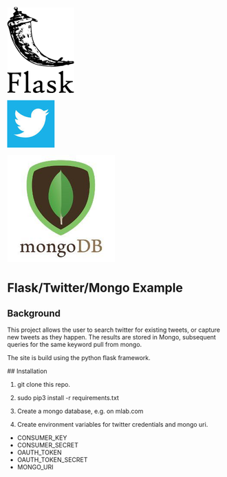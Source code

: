 ![flask logo](https://github.com/richardadalton/example_flask_twitter_mongo/blob/master/resources/flask-logo.png?raw=true)

![twitter logo](https://github.com/richardadalton/example_flask_twitter_mongo/blob/master/resources/twitter-logo.jpg?raw=true)

![mongo logo](https://github.com/richardadalton/example_flask_twitter_mongo/blob/master/resources/mongo-logo.jpg?raw=true)

# Flask/Twitter/Mongo Example

## Background
This project allows the user to search twitter for existing tweets, or capture new tweets as they happen. 
The results are stored in Mongo, subsequent queries for the same keyword pull from mongo. 

The site is build using the python flask framework.

## Installation
1. git clone this repo.

2. sudo pip3 install -r requirements.txt

3. Create a mongo database, e.g. on mlab.com

4. Create environment variables for twitter credentials and mongo uri.

* CONSUMER_KEY
* CONSUMER_SECRET
* OAUTH_TOKEN
* OAUTH_TOKEN_SECRET
* MONGO_URI

